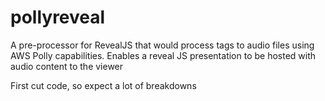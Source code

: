 # pollyreveal
A pre-processor for RevealJS that would process <poly> tags to audio files using AWS Polly capabilities.  Enables a reveal JS presentation to be hosted with audio content to the viewer

First cut code, so expect a lot of breakdowns
